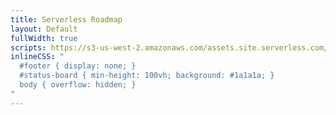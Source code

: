 ```yaml
---
title: Serverless Roadmap
layout: Default
fullWidth: true
scripts: https://s3-us-west-2.amazonaws.com/assets.site.serverless.com/apps/status-board/status-board-loader.js
inlineCSS: "
  #footer { display: none; }
  #status-board { min-height: 100vh; background: #1a1a1a; }
  body { overflow: hidden; }
"
---
```


<div id="status"></div>
